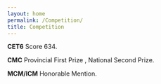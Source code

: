 ```yaml
---
layout: home
permalink: /Competition/
title: Competition
---
```

**CET6** Score 634.

**CMC** Provincial First Prize , National Second Prize.

**MCM/ICM** Honorable Mention.